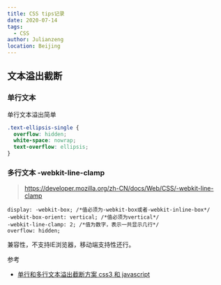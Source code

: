 ```yaml
---
title: CSS tips记录
date: 2020-07-14
tags:
  - CSS
author: Julianzeng
location: Beijing  
---
```


## 文本溢出截断

### 单行文本

单行文本溢出简单
```css
.text-ellipsis-single {
  overflow: hidden;
  white-space: nowrap;
  text-overflow: ellipsis;
}

```

### 多行文本 -webkit-line-clamp

> https://developer.mozilla.org/zh-CN/docs/Web/CSS/-webkit-line-clamp
```
display: -webkit-box; /*值必须为-webkit-box或者-webkit-inline-box*/
-webkit-box-orient: vertical; /*值必须为vertical*/
-webkit-line-clamp: 2; /*值为数字，表示一共显示几行*/
overflow: hidden;
```

兼容性，不支持IE浏览器，移动端支持性还行。

参考
* [单行和多行文本溢出截断方案 css3 和 javascript](https://juejin.im/post/5efb0707e51d4534661dfd3c)